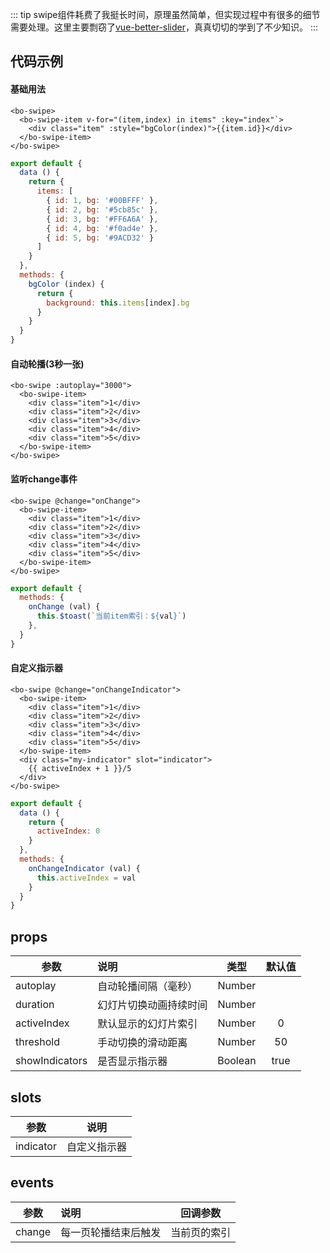 
::: tip
swipe组件耗费了我挺长时间，原理虽然简单，但实现过程中有很多的细节需要处理。这里主要剽窃了[vue-better-slider](https://github.com/openfe-openfe/vue-better-slider)，真真切切的学到了不少知识。
:::

## 代码示例
#### 基础用法
```vue
<bo-swipe>
  <bo-swipe-item v-for="(item,index) in items" :key="index"`>
    <div class="item" :style="bgColor(index)">{{item.id}}</div>
  </bo-swipe-item>
</bo-swipe>
```
```js
export default {
  data () {
    return {
      items: [
        { id: 1, bg: '#00BFFF' },
        { id: 2, bg: '#5cb85c' },
        { id: 3, bg: '#FF6A6A' },
        { id: 4, bg: '#f0ad4e' },
        { id: 5, bg: '#9ACD32' }
      ]
    }
  },
  methods: {
    bgColor (index) {
      return {
        background: this.items[index].bg
      }
    }
  }
}
```

#### 自动轮播(3秒一张)
```vue
<bo-swipe :autoplay="3000">
  <bo-swipe-item>
    <div class="item">1</div>
    <div class="item">2</div>
    <div class="item">3</div>
    <div class="item">4</div>
    <div class="item">5</div>
  </bo-swipe-item>
</bo-swipe>
```

#### 监听change事件
```vue
<bo-swipe @change="onChange">
  <bo-swipe-item>
    <div class="item">1</div>
    <div class="item">2</div>
    <div class="item">3</div>
    <div class="item">4</div>
    <div class="item">5</div>
  </bo-swipe-item>
</bo-swipe>
```

```js
export default {
  methods: {
    onChange (val) {
      this.$toast(`当前item索引：${val}`)
    },
  }
}
```

#### 自定义指示器
```vue
<bo-swipe @change="onChangeIndicator">
  <bo-swipe-item>
    <div class="item">1</div>
    <div class="item">2</div>
    <div class="item">3</div>
    <div class="item">4</div>
    <div class="item">5</div>
  </bo-swipe-item>
  <div class="my-indicator" slot="indicator">
    {{ activeIndex + 1 }}/5
  </div>
</bo-swipe>
```
```js
export default {
  data () {
    return {
      activeIndex: 0
    }
  },
  methods: {
    onChangeIndicator (val) {
      this.activeIndex = val
    }
  }
}
```


## props
| 参数           | 说明                                        | 类型    | 默认值
| -------------  |:--------------------------------------------| :-----: | :-----: |
| autoplay       | 自动轮播间隔（毫秒）                          | Number  |      |
| duration       | 幻灯片切换动画持续时间                        | Number  |      |
| activeIndex    | 默认显示的幻灯片索引                          | Number  |  0    |
| threshold      | 手动切换的滑动距离                            | Number  |  50   |
| showIndicators | 是否显示指示器                               | Boolean  |  true   |

## slots
| 参数           | 说明              
| ------------- |:------------------:|
| indicator     | 自定义指示器 |  

## events
| 参数           | 说明                                        | 回调参数 |
| ------------- |:--------------------------------------------| :-----: | 
| change        | 每一页轮播结束后触发                          | 当前页的索引  | 

